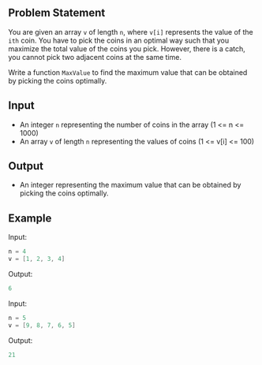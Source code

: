 ## Problem Statement
You are given an array `v` of length `n`, where `v[i]` represents the value of the `ith` coin. You have to pick the coins in an optimal way such that you maximize the total value of the coins you pick. However, there is a catch, you cannot pick two adjacent coins at the same time.

Write a function `MaxValue` to find the maximum value that can be obtained by picking the coins optimally.

## Input
- An integer `n` representing the number of coins in the array (1 <= n <= 1000)
- An array `v` of length `n` representing the values of coins (1 <= v[i] <= 100)

## Output
- An integer representing the maximum value that can be obtained by picking the coins optimally.

## Example

Input:
```cpp
n = 4
v = [1, 2, 3, 4]
```

Output:
```cpp
6
```

Input:
```cpp
n = 5
v = [9, 8, 7, 6, 5]
```

Output:
```cpp
21
```